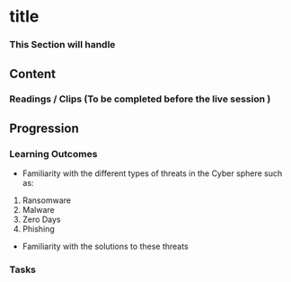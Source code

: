 # title
### This Section will handle

## Content
### Readings / Clips (To be completed before the live session )

## Progression 
### Learning Outcomes 
- Familiarity with the different types of threats in the Cyber sphere such as:
1. Ransomware
2. Malware
3. Zero Days
4. Phishing
- Familiarity with the solutions to these threats
### Tasks 


  

